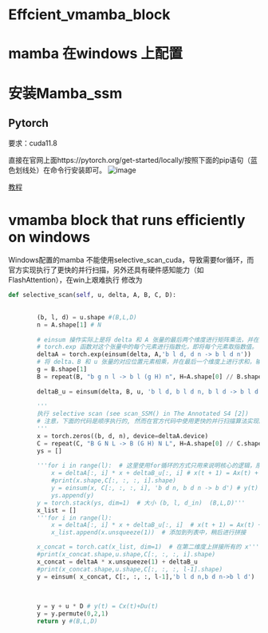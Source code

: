 # Effcient_vmamba_block
# mamba 在windows 上配置
# 安装Mamba_ssm
## Pytorch

要求：cuda11.8 

直接在官网上面https://pytorch.org/get-started/locally/按照下面的pip语句（蓝色划线处）在命令行安装即可。
![image](https://github.com/Jacky-Android/Effcient_vmamba_block/assets/55181594/30979539-158d-4e1a-9c6b-fc4391ef1651)


[教程](https://jade-alphabet-c76.notion.site/Win-Mamba-89338d8b2ffe4600b67047cd6d919afd)


# vmamba block that runs efficiently on windows

Windows配置的mamba 不能使用selective_scan_cuda，导致需要for循环，而官方实现执行了更快的并行扫描，另外还具有硬件感知能力（如 FlashAttention），在win上艰难执行
修改为
```python
def selective_scan(self, u, delta, A, B, C, D):
      
      
        (b, l, d) = u.shape #(B,L,D)
        n = A.shape[1] # N
        
        # einsum 操作实际上是将 delta 和 A 张量的最后两个维度进行矩阵乘法，并在前面添加了两个维度（b 和 l）
        # torch.exp 函数对这个张量中的每个元素进行指数化，即将每个元素取指数值。
        deltaA = torch.exp(einsum(delta, A,'b l d, d n -> b l d n'))   # (B,L,D) * (D,N) -> (B,L,D,N)
        # 将 delta、B 和 u 张量的对应位置元素相乘，并在最后一个维度上进行求和，输出一个新的张量。
        g = B.shape[1]
        B = repeat(B, "b g n l -> b l (g H) n", H=A.shape[0] // B.shape[1])
        
        deltaB_u = einsum(delta, B, u, 'b l d, b l d n, b l d -> b l d n')  # (B,L,D)*(B,L,N)*(B,L,D)->(B,L,D,N)
        
        '''
        执行 selective scan (see scan_SSM() in The Annotated S4 [2])
        # 注意，下面的代码是顺序执行的, 然而在官方代码中使用更快的并行扫描算法实现的(类似于FlashAttention，采用硬件感知扫描)。
        '''
        x = torch.zeros((b, d, n), device=deltaA.device)
        C = repeat(C, "B G N L -> B (G H) N L", H=A.shape[0] // C.shape[1])
        ys = []  
          
        '''for i in range(l):  # 这里使用for循环的方式只用来说明核心的逻辑，原代码中采用并行扫描算法
            x = deltaA[:, i] * x + deltaB_u[:, i] # x(t + 1) = Ax(t) + Bu(t)
            #print(x.shape,C[:, :, :, i].shape)
            y = einsum(x, C[:, :, :, i], 'b d n, b d n -> b d') # y(t) = Cx(t)  (B,D,N)*(B,N)->(B,D) 
            ys.append(y)
        y = torch.stack(ys, dim=1)  # 大小 (b, l, d_in)  (B,L,D)'''
        x_list = []
        '''for i in range(l):
            x = deltaA[:, i] * x + deltaB_u[:, i]  # x(t + 1) = Ax(t) + Bu(t)
            x_list.append(x.unsqueeze(1))  # 添加到列表中，稍后进行拼接

        x_concat = torch.cat(x_list, dim=1)  # 在第二维度上拼接所有的 x'''
        #print(x_concat.shape,u.shape,C[:, :, :, i].shape)
        x_concat = deltaA * x.unsqueeze(1) + deltaB_u 
        #print(x_concat.shape,u.shape,C[:, :, :, l-1].shape)
        y = einsum( x_concat, C[:, :, :, l-1],'b l d n,b d n->b l d') 
        
        
       
        y = y + u * D # y(t) = Cx(t)+Du(t)
        y = y.permute(0,2,1)
        return y #(B,L,D)
```

